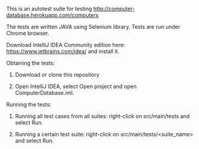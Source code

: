 This is an autotest suite for testing http://computer-database.herokuapp.com/computers

The tests are written JAVA using Selenium library. Tests are run under Chrome browser.

Download IntelliJ IDEA Community edition here: https://www.jetbrains.com/idea/ and install it.


Obtaining the tests:

1. Download or clone this repository

2. Open IntelliJ IDEA, select Open project and open ComputerDatabase.iml.

Running the tests:

1. Running all test cases from all suites: right-click on src/main/tests and select Run.

2. Running a certain test suite: right-click on src/main/tests/<suite_name> and select Run.
